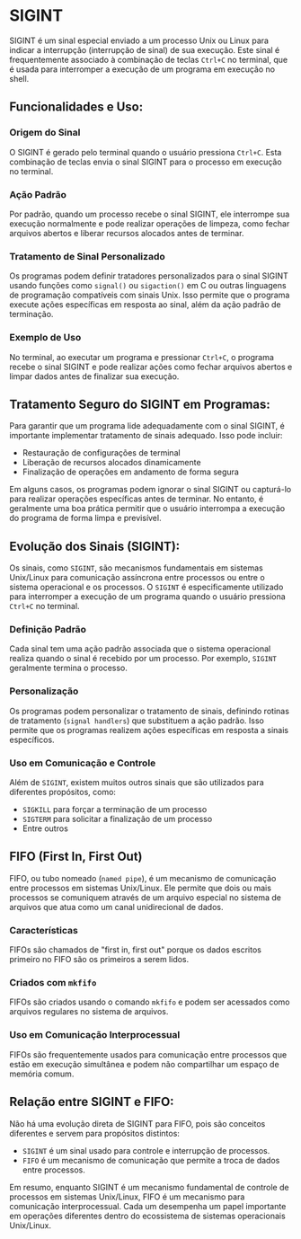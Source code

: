 # SIGINT

SIGINT é um sinal especial enviado a um processo Unix ou Linux para indicar a interrupção (interrupção de sinal) de sua execução. Este sinal é frequentemente associado à combinação de teclas `Ctrl+C` no terminal, que é usada para interromper a execução de um programa em execução no shell.

## Funcionalidades e Uso:

### Origem do Sinal

O SIGINT é gerado pelo terminal quando o usuário pressiona `Ctrl+C`. Esta combinação de teclas envia o sinal SIGINT para o processo em execução no terminal.

### Ação Padrão

Por padrão, quando um processo recebe o sinal SIGINT, ele interrompe sua execução normalmente e pode realizar operações de limpeza, como fechar arquivos abertos e liberar recursos alocados antes de terminar.

### Tratamento de Sinal Personalizado

Os programas podem definir tratadores personalizados para o sinal SIGINT usando funções como `signal()` ou `sigaction()` em C ou outras linguagens de programação compatíveis com sinais Unix. Isso permite que o programa execute ações específicas em resposta ao sinal, além da ação padrão de terminação.

### Exemplo de Uso

No terminal, ao executar um programa e pressionar `Ctrl+C`, o programa recebe o sinal SIGINT e pode realizar ações como fechar arquivos abertos e limpar dados antes de finalizar sua execução.

## Tratamento Seguro do SIGINT em Programas:

Para garantir que um programa lide adequadamente com o sinal SIGINT, é importante implementar tratamento de sinais adequado. Isso pode incluir:

- Restauração de configurações de terminal
- Liberação de recursos alocados dinamicamente
- Finalização de operações em andamento de forma segura

Em alguns casos, os programas podem ignorar o sinal SIGINT ou capturá-lo para realizar operações específicas antes de terminar. No entanto, é geralmente uma boa prática permitir que o usuário interrompa a execução do programa de forma limpa e previsível.

## Evolução dos Sinais (SIGINT):

Os sinais, como `SIGINT`, são mecanismos fundamentais em sistemas Unix/Linux para comunicação assíncrona entre processos ou entre o sistema operacional e os processos. O `SIGINT` é especificamente utilizado para interromper a execução de um programa quando o usuário pressiona `Ctrl+C` no terminal.

### Definição Padrão

Cada sinal tem uma ação padrão associada que o sistema operacional realiza quando o sinal é recebido por um processo. Por exemplo, `SIGINT` geralmente termina o processo.

### Personalização

Os programas podem personalizar o tratamento de sinais, definindo rotinas de tratamento (`signal handlers`) que substituem a ação padrão. Isso permite que os programas realizem ações específicas em resposta a sinais específicos.

### Uso em Comunicação e Controle

Além de `SIGINT`, existem muitos outros sinais que são utilizados para diferentes propósitos, como:

- `SIGKILL` para forçar a terminação de um processo
- `SIGTERM` para solicitar a finalização de um processo
- Entre outros

## FIFO (First In, First Out)

FIFO, ou tubo nomeado (`named pipe`), é um mecanismo de comunicação entre processos em sistemas Unix/Linux. Ele permite que dois ou mais processos se comuniquem através de um arquivo especial no sistema de arquivos que atua como um canal unidirecional de dados.

### Características

FIFOs são chamados de "first in, first out" porque os dados escritos primeiro no FIFO são os primeiros a serem lidos.

### Criados com `mkfifo`

FIFOs são criados usando o comando `mkfifo` e podem ser acessados como arquivos regulares no sistema de arquivos.

### Uso em Comunicação Interprocessual

FIFOs são frequentemente usados para comunicação entre processos que estão em execução simultânea e podem não compartilhar um espaço de memória comum.

## Relação entre SIGINT e FIFO:

Não há uma evolução direta de SIGINT para FIFO, pois são conceitos diferentes e servem para propósitos distintos:

- `SIGINT` é um sinal usado para controle e interrupção de processos.
- `FIFO` é um mecanismo de comunicação que permite a troca de dados entre processos.

Em resumo, enquanto SIGINT é um mecanismo fundamental de controle de processos em sistemas Unix/Linux, FIFO é um mecanismo para comunicação interprocessual. Cada um desempenha um papel importante em operações diferentes dentro do ecossistema de sistemas operacionais Unix/Linux.
